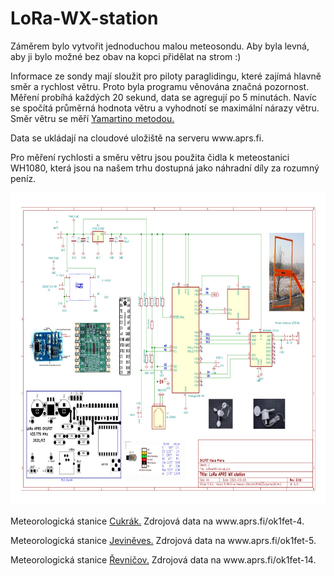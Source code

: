
<h1>LoRa-WX-station</h1>
<p>Záměrem bylo vytvořit jednoduchou malou meteosondu. Aby byla levná, aby ji bylo možné bez obav na kopci přidělat na strom :)</p>
<p>Informace ze sondy mají sloužit pro piloty paraglidingu, které zajímá hlavně směr a rychlost větru. Proto byla programu věnována značná pozornost. Měření probíhá každých 20 sekund, data se agregují po 5 minutách. Navíc se spočítá průměrná hodnota větru a vyhodnotí se maximální nárazy větru. Směr větru se měří <a href="https://en.wikipedia.org/wiki/Yamartino_method">Yamartino metodou.</a></p>
<p>Data se ukládají na cloudové uložiště na serveru www.aprs.fi.</p>
<p>Pro měření rychlosti a směru větru jsou použita čidla k meteostanici WH1080, která jsou na našem trhu dostupná jako náhradní díly za rozumný peníz.</p>
<img src="https://github.com/ok1fet/LoRa-WX-station/blob/main/pictures/LoRaWX01b.jpg" width="720" height="500" alt="schema" /></p>

<p>Meteorologická stanice <a href="http://cukrak.wz.cz/"> Cukrák.</a> Zdrojová data na www.aprs.fi/ok1fet-4.</a></p>
<p>Meteorologická stanice <a href="http://jevinka.wz.cz/"> Jeviněves.</a> Zdrojová data na www.aprs.fi/ok1fet-5.</a></p>
<p>Meteorologická stanice <a href="http://revnicov.wz.cz/"> Řevničov.</a> Zdrojová data na www.aprs.fi/ok1fet-14.</a></p>
